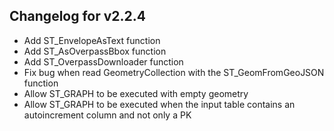 ## Changelog for v2.2.4

- Add ST_EnvelopeAsText function
- Add ST_AsOverpassBbox function
- Add ST_OverpassDownloader function
- Fix bug when read GeometryCollection with the ST_GeomFromGeoJSON function 
- Allow ST_GRAPH to be executed with empty geometry
- Allow ST_GRAPH to be executed when the input table contains an autoincrement column and not only a PK
